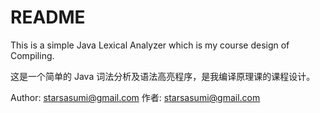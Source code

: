 # README

This is a simple Java Lexical Analyzer which is my course design of Compiling.

这是一个简单的 Java 词法分析及语法高亮程序，是我编译原理课的课程设计。

Author: starsasumi@gmail.com
作者: starsasumi@gmail.com